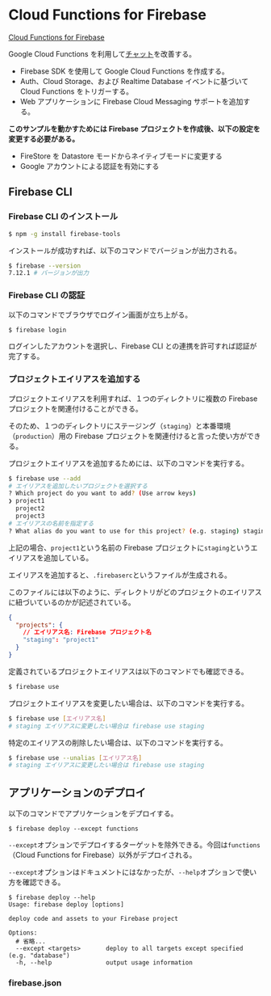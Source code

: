 # Cloud Functions for Firebase

[Cloud Functions for Firebase](https://codelabs.developers.google.com/codelabs/firebase-cloud-functions/#0)

Google Cloud Functions を利用して[チャット](../firebase-web)を改善する。

- Firebase SDK を使用して Google Cloud Functions を作成する。
- Auth、Cloud Storage、および Realtime Database イベントに基づいて Cloud Functions をトリガーする。
- Web アプリケーションに Firebase Cloud Messaging サポートを追加する。

**このサンプルを動かすためには Firebase プロジェクトを作成後、以下の設定を変更する必要がある。**

- FireStore を Datastore モードからネイティブモードに変更する
- Google アカウントによる認証を有効にする

## Firebase CLI

### Firebase CLI のインストール

```bash
$ npm -g install firebase-tools
```

インストールが成功すれば、以下のコマンドでバージョンが出力される。

```bash
$ firebase --version
7.12.1 # バージョンが出力
```

### Firebase CLI の認証

以下のコマンドでブラウザでログイン画面が立ち上がる。

```bash
$ firebase login
```

ログインしたアカウントを選択し、Firebase CLI との連携を許可すれば認証が完了する。

### プロジェクトエイリアスを追加する

プロジェクトエイリアスを利用すれば、１つのディレクトリに複数の Firebase プロジェクトを関連付けることができる。

そのため、１つのディレクトリにステージング（`staging`）と本番環境（`production`）用の Firebase プロジェクトを関連付けると言った使い方ができる。

プロジェクトエイリアスを追加するためには、以下のコマンドを実行する。

```bash
$ firebase use --add
# エイリアスを追加したいプロジェクトを選択する
? Which project do you want to add? (Use arrow keys)
❯ project1
  project2
  project3
# エイリアスの名前を指定する
? What alias do you want to use for this project? (e.g. staging) staging
```

上記の場合、`project1`という名前の Firebase プロジェクトに`staging`というエイリアスを追加している。

エイリアスを追加すると、`.firebaserc`というファイルが生成される。

このファイルには以下のように、ディレクトリがどのプロジェクトのエイリアスに紐づいているのかが記述されている。

```json
{
  "projects": {
    // エイリアス名: Firebase プロジェクト名
    "staging": "project1"
  }
}
```

定義されているプロジェクトエイリアスは以下のコマンドでも確認できる。

```bash
$ firebase use
```

プロジェクトエイリアスを変更したい場合は、以下のコマンドを実行する。

```bash
$ firebase use [エイリアス名]
# staging エイリアスに変更したい場合は firebase use staging
```

特定のエイリアスの削除したい場合は、以下のコマンドを実行する。

```bash
$ firebase use --unalias [エイリアス名]
# staging エイリアスに変更したい場合は firebase use staging
```

## アプリケーションのデプロイ

以下のコマンドでアプリケーションをデプロイする。

```shell
$ firebase deploy --except functions
```

`--except`オプションでデプロイするターゲットを除外できる。今回は`functions`（Cloud Functions for Firebase）以外がデプロイされる。

`--except`オプションはドキュメントにはなかったが、`--help`オプションで使い方を確認できる。

```shell
$ firebase deploy --help
Usage: firebase deploy [options]

deploy code and assets to your Firebase project

Options:
  # 省略...
  --except <targets>       deploy to all targets except specified (e.g. "database")
  -h, --help               output usage information
```

### firebase.json
